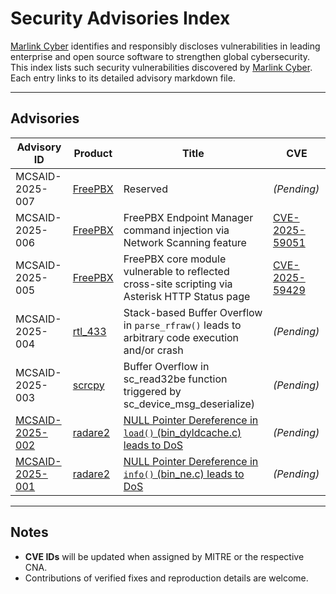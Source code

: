# Security Advisories Index

[Marlink Cyber](https://marlink.com/solutions/cyber-security/) identifies and responsibly discloses vulnerabilities in leading enterprise and open source software to strengthen global cybersecurity.
This index lists such security vulnerabilities discovered by [Marlink Cyber](https://marlink.com/solutions/cyber-security/).
Each entry links to its detailed advisory markdown file.

---

## Advisories

| Advisory ID | Product | Title | CVE |
|--------------|----------|----------|-----|
| MCSAID-2025-007 | [FreePBX](https://www.freepbx.org/) | Reserved | *(Pending)* |
| MCSAID-2025-006 | [FreePBX](https://www.freepbx.org/) | FreePBX Endpoint Manager command injection via Network Scanning feature | [CVE-2025-59051](https://www.cve.org/CVERecord?id=CVE-2025-59051) |
| MCSAID-2025-005 | [FreePBX](https://www.freepbx.org/) | FreePBX core module vulnerable to reflected cross-site scripting via Asterisk HTTP Status page | [CVE-2025-59429](https://www.cve.org/CVERecord?id=CVE-2025-59429) |
| MCSAID-2025-004 | [rtl_433](https://github.com/merbanan/rtl_433) | Stack-based Buffer Overflow in `parse_rfraw()` leads to arbitrary code execution and/or crash | *(Pending)* |
| MCSAID-2025-003 | [scrcpy](https://github.com/Genymobile/scrcpy) | Buffer Overflow in sc_read32be function triggered by sc_device_msg_deserialize) | *(Pending)* |
| [MCSAID-2025-002](./advisories/MCSAID-2025-002-radare2-nullptr-deref-bin_dyldcache.md) | [radare2](https://github.com/radareorg/radare2) | [NULL Pointer Dereference in `load()` (bin_dyldcache.c) leads to DoS](./advisories/MCSAID-2025-002-radare2-nullptr-deref-bin_dyldcache.md) | *(Pending)* |
| [MCSAID-2025-001](./advisories/MCSAID-2025-001-radare2-nullptr-deref-bin_ne.md) | [radare2](https://github.com/radareorg/radare2) | [NULL Pointer Dereference in `info()` (bin_ne.c) leads to DoS](./advisories/MCSAID-2025-001-radare2-nullptr-deref-bin_ne.md) | *(Pending)* |

---

## Notes

- **CVE IDs** will be updated when assigned by MITRE or the respective CNA.
- Contributions of verified fixes and reproduction details are welcome.




